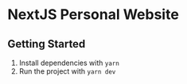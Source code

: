 # NextJS Personal Website

## Getting Started

1. Install dependencies with `yarn`
2. Run the project with `yarn dev`
